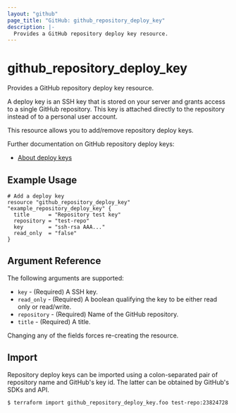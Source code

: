 ```yaml
---
layout: "github"
page_title: "GitHub: github_repository_deploy_key"
description: |-
  Provides a GitHub repository deploy key resource.
---
```


# github_repository_deploy_key

Provides a GitHub repository deploy key resource.

A deploy key is an SSH key that is stored on your server and grants
access to a single GitHub repository. This key is attached directly to the repository instead of to a personal user
account.

This resource allows you to add/remove repository deploy keys.

Further documentation on GitHub repository deploy keys:
- [About deploy keys](https://developer.github.com/guides/managing-deploy-keys/#deploy-keys)

## Example Usage

```hcl
# Add a deploy key
resource "github_repository_deploy_key" "example_repository_deploy_key" {
  title      = "Repository test key"
  repository = "test-repo"
  key        = "ssh-rsa AAA..."
  read_only  = "false"
}
```

## Argument Reference

The following arguments are supported:

* `key` - (Required) A SSH key.
* `read_only` - (Required) A boolean qualifying the key to be either read only or read/write.
* `repository` - (Required) Name of the GitHub repository.
* `title` - (Required) A title.

Changing any of the fields forces re-creating the resource.

## Import

Repository deploy keys can be imported using a colon-separated pair of repository name
and GitHub's key id. The latter can be obtained by GitHub's SDKs and API.

```
$ terraform import github_repository_deploy_key.foo test-repo:23824728
```
